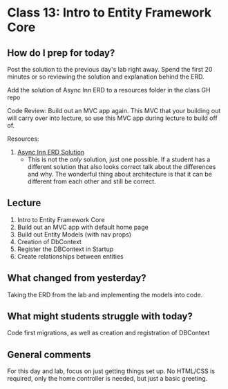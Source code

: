 # Class 13: Intro to Entity Framework Core

## How do I prep for today?

Post the solution to the previous day's lab right away. Spend the first 20 minutes or so reviewing the solution and explanation behind the ERD. 

Add the solution of Async Inn ERD to a resources folder in the class GH repo

Code Review: Build out an MVC app again. This MVC that your building out will carry over
into lecture, so use this MVC app during lecture to build off of.

Resources:
1. [Async Inn ERD Solution](./Resources/AsyncInn2.png)
   - This is not the *only* solution, just one possible. If a student has a different solution that also
   looks correct talk about the differences and why. The wonderful thing about architecture is that it can be different from each other and still be correct.

## Lecture
1. Intro to Entity Framework Core
2. Build out an MVC app with default home page
3. Build out Entity Models (with nav props)
2. Creation of DbContext
3. Register the DBContext in Startup
3. Create relationships between entities

## What changed from yesterday? 
Taking the ERD from the lab and implementing the models into code. 

## What might students struggle with today?  
Code first migrations, as well as creation and registration of DBContext

## General comments
For this day and lab, focus on just getting things set up. No HTML/CSS is required, only
the home controller is needed, but just a basic greeting. 
